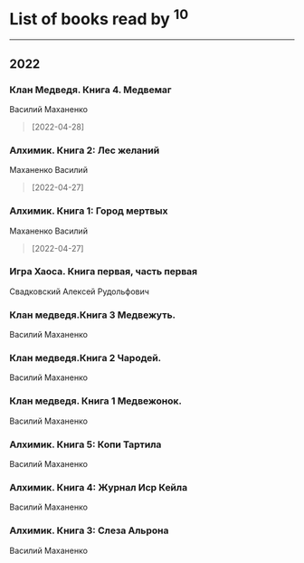 # List of books read by [](https://plus.google.com/u/0/101923253879668330026/)<sup>10</sup>
---

## 2022

### Клан Медведя. Книга 4. Медвемаг
Василий Маханенко
> [2022-04-28] 


### Алхимик. Книга 2: Лес желаний
Маханенко Василий
> [2022-04-27] 


### Алхимик. Книга 1: Город мертвых
Маханенко Василий
> [2022-04-27] 


### Игра Хаоса. Книга первая, часть первая
Свадковский Алексей Рудольфович


### Клан медведя.Книга 3 Медвежуть.
Василий Маханенко


### Клан медведя.Книга 2 Чародей.
Василий Маханенко


### Клан медведя. Книга 1 Медвежонок.
Василий Маханенко


### Алхимик. Книга 5: Копи Тартила
Василий Маханенко


### Алхимик. Книга 4: Журнал Иср Кейла
Василий Маханенко


### Алхимик. Книга 3: Слеза Альрона
Василий Маханенко



